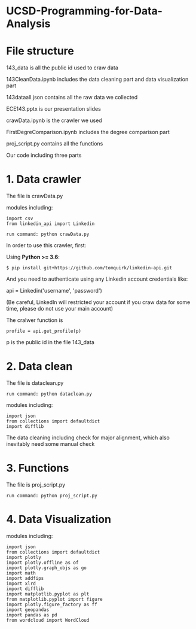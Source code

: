 # UCSD-Programming-for-Data-Analysis
# File structure
143_data is all the public id used to craw data

143CleanData.ipynb includes the data cleaning part and data visualization part

143dataall.json contains all the raw data we collected

ECE143.pptx is our presentation slides

crawData.ipynb is the crawler we used

FirstDegreComparison.ipynb includes the degree comparison part

proj_script.py contains all the functions


Our code including three parts
# 1. Data crawler

The file is crawData.py

modules including: 

```
import csv
from linkedin_api import Linkedin
```

```
run command: python crawData.py
```

In order to use this crawler, first:

Using **Python >= 3.6**:

```
$ pip install git+https://github.com/tomquirk/linkedin-api.git
```

And you need to authenticate using any Linkedin account credentials like:

api = Linkedin('username', 'password')

(Be careful, LinkedIn will restricted your account if you craw data for some time, please do not use your main account)

The cralwer function is 

```
profile = api.get_profile(p)
```
p is the public id in the file 143_data

# 2. Data clean

The file is dataclean.py

```
run command: python dataclean.py
```

modules including:
```
import json
from collections import defaultdict
import difflib
```

The data cleaning including check for major alignment, which also inevitably need some manual check

# 3. Functions

The file is proj_script.py

```
run command: python proj_script.py
```


# 4. Data Visualization

modules including:
```
import json
from collections import defaultdict
import plotly
import plotly.offline as of
import plotly.graph_objs as go
import math
import addfips
import xlrd
import difflib
import matplotlib.pyplot as plt
from matplotlib.pyplot import figure
import plotly.figure_factory as ff
import geopandas
import pandas as pd
from wordcloud import WordCloud
```
